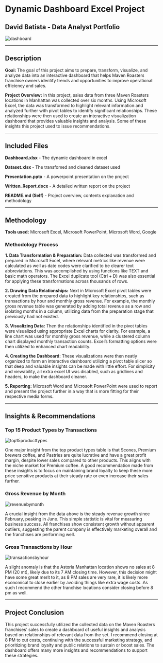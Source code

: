 # Dynamic Dashboard Excel Project
## David Batista - Data Analyst Portfolio

![dashboard](https://github.com/user-attachments/assets/7caa535c-7128-4d4c-9b4a-741baf953d6c)
***

## Description
**Goal:** The goal of this project aims to prepare, transform, visualize, and analyze data into an interactive dashboard that helps Maven Roasters franchise owners identify trends and opportunities to improve operational efficiency and sales.

**Project Overview:** In this project, sales data from three Maven Roasters locations in Manhattan was collected over six months. Using Microsoft Excel, the data was transformed to highlight relevant information and analyzed further with pivot tables to identify significant relationships. These relationships were then used to create an interactive visualization dashboard that provides valuable insights and analysis. Some of these insights this project used to issue recommendations. 

***

## Included Files
**Dashboard.xlsx** - The dynamic dashboard in excel

**Dataset.xlsx** - The transfomed and cleaned dataset used

**Presentation.pptx** - A powerpoint presentation on the project

**Written_Report.docx** - A detailed written report on the project

**README.md (Self)** - Project overview, contents explanation and methodology

***

## Methodology
**Tools used:** Microsoft Excel, Microsoft PowerPoint, Microsoft Word, Google

### Methodology Process
**1. Data Transformation & Preparation:** Data collected was transformed and prepared in Microsoft Excel, where relevant metrics like revenue were calculated as well as date codes were clarified to be clearer text abbreviations. This was accomplished by using functions like TEXT and basic math operators. The Excel duplicate tool (Ctrl + D) was also essential for applying these transformations across thousands of rows.

**2. Drawing Data Relationships:** Next in Microsoft Excel pivot tables were created from the prepared data to highlight key relationships, such as transactions by hour and monthly gross revenue. For example, the monthly gross revenue table was generated by adding total revenue as a row and isolating months in a column, utilizing data from the preparation stage that previously had not existed.

**3. Visualizing Data:** Then the relationships identified in the pivot tables were visualized using appropriate Excel charts for clarity. For example, a line chart was used for monthly gross revenue, while a clustered column chart displayed monthly transaction counts. Excel’s formatting options were then utilized to enhanced chart readability.

**4. Creating the Dashboard:** These visualizations were then neatly organized to form an interactive dashboard utilizing a pivot table slicer so that deep and valuable insights can be made with little effort. For simplicity and viewability, all extra excel UI was disabled, such as gridlines and headers, to make the dashboard cleaner.

**5. Reporting:** Microsoft Word and Microsoft PowerPoint were used to report and present the project further in a way that is more fitting for their respective media forms. 

***

## Insights & Recommendations

### Top 15 Product Types by Transactions

![top15producttypes](https://github.com/user-attachments/assets/f3be86be-04d2-451c-8cb4-e9f0ce41ca1b)

One major insight from the top product types table is that Scones, Premium brewers coffee, and Pastries are quite lucrative and have a great profit margin, despite lower sales compared to other products. This aligns with the niche market for Premium coffee. A good recommendation made from these insights is to focus on maintaining brand loyalty to keep these more price sensitive products at their steady rate or even increase their sales further.

### Gross Revenue by Month

![revenuebymonth](https://github.com/user-attachments/assets/1c67e024-4500-461c-883c-48303ffa2041)

A crucial insight from the data above is the steady revenue growth since February, peaking in June. This simple statistic is vital for measuring business success. All franchises show consistent growth without apparent outliers, suggesting the parent company is effectively marketing overall and the franchises are performing well.

### Gross Transactions by Hour

![transactionsbyhour](https://github.com/user-attachments/assets/0e7a88d4-282d-461b-ae4f-96e3ed68e078)

A slight anomaly is that the Astoria Manhattan location shows no sales at 8 PM (20 mt), likely due to its 7 AM closing time. However, this decision might have some great merit to it, as 8 PM sales are very rare, it is likely more economical to close earlier by avoiding things like extra wage costs. As such I recommend the other franchise locations consider closing before 8 pm as well.

***

## Project Conclusion 

This project successfully utilized the collected data on the Maven Roasters franchises’ sales to create a dashboard of useful insights and analysis based on relationships of relevant data from the set. I recommend closing at 8 PM to cut costs, continuing with the successful marketing strategy, and prioritizing brand loyalty and public relations to sustain or boost sales. The dashboard offers many more insights and recommendations to support these strategies.
